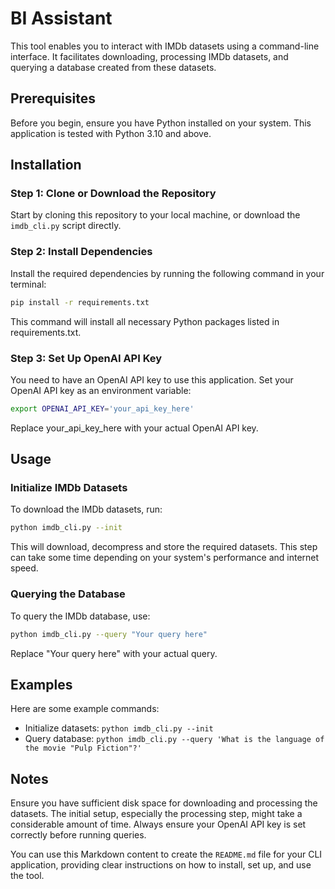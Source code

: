 # BI Assistant

This tool enables you to interact with IMDb datasets using a command-line interface. It facilitates downloading, processing IMDb datasets, and querying a database created from these datasets.

## Prerequisites

Before you begin, ensure you have Python installed on your system. This application is tested with Python 3.10 and above.

## Installation

### Step 1: Clone or Download the Repository

Start by cloning this repository to your local machine, or download the `imdb_cli.py` script directly.

### Step 2: Install Dependencies

Install the required dependencies by running the following command in your terminal:

```bash
pip install -r requirements.txt
```
This command will install all necessary Python packages listed in requirements.txt.

### Step 3: Set Up OpenAI API Key
You need to have an OpenAI API key to use this application. Set your OpenAI API key as an environment variable:

```bash
export OPENAI_API_KEY='your_api_key_here'
```
Replace your_api_key_here with your actual OpenAI API key.

## Usage
### Initialize IMDb Datasets
To download the IMDb datasets, run:

```bash
python imdb_cli.py --init
```
This will download, decompress and store the required datasets. This step can take some time depending on your system's performance and internet speed.


### Querying the Database
To query the IMDb database, use:

```bash
python imdb_cli.py --query "Your query here"
```
Replace "Your query here" with your actual query.

## Examples
Here are some example commands:

- Initialize datasets: `python imdb_cli.py --init`
- Query database: `python imdb_cli.py --query 'What is the language of the movie "Pulp Fiction"?'`

## Notes
Ensure you have sufficient disk space for downloading and processing the datasets.
The initial setup, especially the processing step, might take a considerable amount of time.
Always ensure your OpenAI API key is set correctly before running queries.

You can use this Markdown content to create the `README.md` file for your CLI application, providing clear instructions on how to install, set up, and use the tool.
